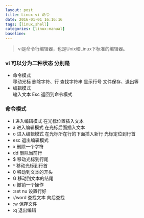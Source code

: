 ```yaml
---
layout: post
title: Linux vi 命令
date: 2016-01-01 16:16:16
tags: [linux,shell]
categories: [linux-manual]
baseline:
---
```


> vi是命令行编辑器，也是Unix和Linux下标准的编辑器。

### vi 可以分为二种状态 分别是
- 命令模式<br>
    移动光标 删除字符、行 查找字符串 显示行号 文件保存、退出等
- 编辑模式<br>
    输入文本 Esc 返回到命令模式

### 命令模式
- i 进入编辑模式 在光标位置插入文本
- a 进入编辑模式 在光标后面插入文本
- o 进入编辑模式 在光标所在行的下面插入新行 光标定位到行首
- esc 退出编辑模式
- x 删除一个字符
- dd 删除当前行
- $ 移动光标到行尾
- ^ 移动光标到行首
- 0 移动到文本的开头
- G 移动到文本的结尾
- u 撤销一个操作
- :set nu 设置行好
- :/word 查找文本 向后查找
- :w 保存文件
- :q 退出编辑

